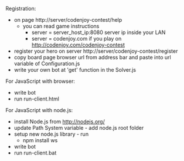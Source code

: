 Registration:
- on page http://server/codenjoy-contest/help
    + you can read game instructions
        * server = server_host_ip:8080 server ip inside your LAN
        * server = codenjoy.com if you play on http://codenjoy.com/codenjoy-contest
- register your hero on server http://server/codenjoy-contest/register
- copy board page browser url from address bar and paste into url variable of Configuration.js
- write your own bot at 'get' function in the Solver.js

For JavaScript with browser:
- write bot
- run run-client.html

For JavaScript with node.js:
- install Node.js from http://nodejs.org/
- update Path System variable - add node.js root folder
- setup new node.js library - run
    + npm install ws
- write bot
- run run-client.bat